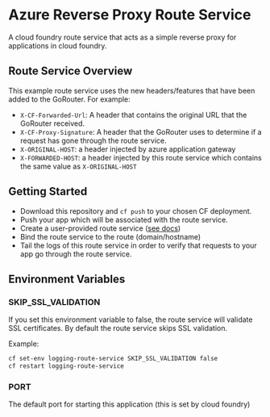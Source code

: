 # Azure Reverse Proxy Route Service

A cloud foundry route service that acts as a simple reverse proxy for applications in cloud foundry.

## Route Service Overview

This example route service uses the new headers/features that have been added to the GoRouter. For example:

- `X-CF-Forwarded-Url`: A header that contains the original URL that the GoRouter received.
- `X-CF-Proxy-Signature`: A header that the GoRouter uses to determine if a request has gone through the route service.
- `X-ORIGINAL-HOST`: a header injected by azure application gateway
- `X-FORWARDED-HOST`: a header injected by this route service which contains the same value as `X-ORIGINAL-HOST`

## Getting Started

- Download this repository and `cf push` to your chosen CF deployment.
- Push your app which will be associated with the route service.
- Create a user-provided route service ([see docs](http://docs.cloudfoundry.org/services/route-services.html#user-provided))
- Bind the route service to the route (domain/hostname)
- Tail the logs of this route service in order to verify that requests to your app go through the route service. 

## Environment Variables

### SKIP_SSL_VALIDATION

If you set this environment variable to false, the route service
will validate SSL certificates. By default the route service skips SSL validation.

Example:

```sh
cf set-env logging-route-service SKIP_SSL_VALIDATION false
cf restart logging-route-service
```

### PORT

The default port for starting this application (this is set by cloud foundry)